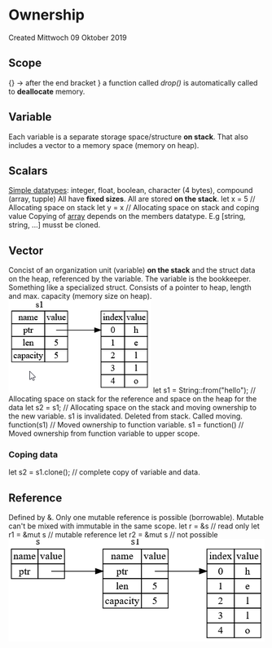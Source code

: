 # Ownership
Created Mittwoch 09 Oktober 2019

Scope
-----
{} -> after the end bracket } a function called *drop()* is automatically called to **deallocate** memory.

Variable
--------
Each variable is a separate storage space/structure **on stack**. That also includes a vector to a memory space (memory on heap).

Scalars
-------
[Simple datatypes](https://doc.rust-lang.org/book/ch03-02-data-types.html): integer, float, boolean, character (4 bytes), compound (array, tupple)
All have **fixed sizes**.
All are stored **on the stack**.
let x = 5 // Allocating space on stack
let y = x // Allocating space on stack and coping value
Copying of [array](https://doc.rust-lang.org/std/primitive.array.html) depends on the members datatype. E.g [string, string, ...] musst be cloned.

Vector
------
Concist of an organization unit (variable) **on the stack** and the struct data on the heap, referenced by the variable.
The variable is the bookkeeper. Something like a specialized struct. Consists of a pointer to heap, length and max. capacity (memory size on heap).
![](./Ownership/pasted_image.png)
let s1 = String::from("hello"); // Allocating space on stack for the reference and space on the heap  for the data
let s2 = s1; // Allocating space on the stack and moving ownership to the new variable. s1 is invalidated. Deleted from stack. Called moving.
function(s1) // Moved ownership to function variable.
s1 = function() // Moved ownership from function variable to upper scope.

### Coping data
let s2 = s1.clone(); // complete copy of variable and data.

Reference
---------
Defined by &.
Only one mutable reference is possible (borrowable).
Mutable can't be mixed with immutable in the same scope.
let r = &s // read only
let r1 = &mut s // mutable reference
let r2 = &mut s // not possible
![](./Ownership/pasted_image002.png)

